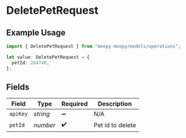 # DeletePetRequest

## Example Usage

```typescript
import { DeletePetRequest } from "meepy-moopy/models/operations";

let value: DeletePetRequest = {
  petId: 264740,
};
```

## Fields

| Field              | Type               | Required           | Description        |
| ------------------ | ------------------ | ------------------ | ------------------ |
| `apiKey`           | *string*           | :heavy_minus_sign: | N/A                |
| `petId`            | *number*           | :heavy_check_mark: | Pet id to delete   |